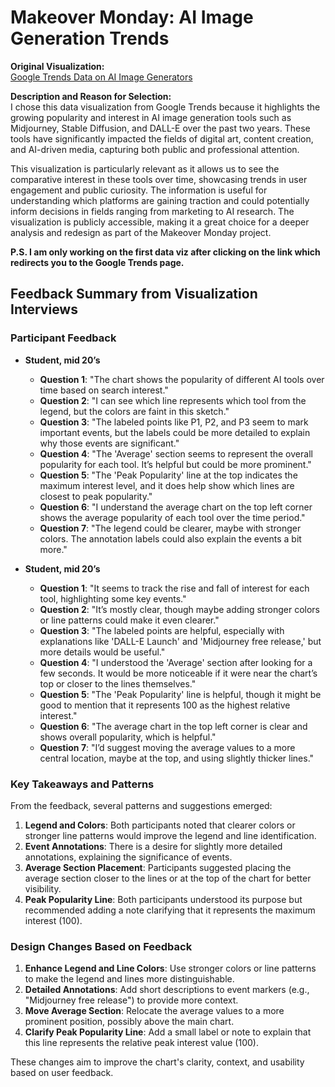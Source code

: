 # Makeover Monday: AI Image Generation Trends

**Original Visualization:**  
[Google Trends Data on AI Image Generators](https://trends.google.com/trends/explore?date=2022-01-01%202024-02-16&geo=US&q=Midjourney,Stable%20Diffusion,DALL%20E&hl=eng)

**Description and Reason for Selection:**  
I chose this data visualization from Google Trends because it highlights the growing popularity and interest in AI image generation tools such as Midjourney, Stable Diffusion, and DALL-E over the past two years. These tools have significantly impacted the fields of digital art, content creation, and AI-driven media, capturing both public and professional attention.

This visualization is particularly relevant as it allows us to see the comparative interest in these tools over time, showcasing trends in user engagement and public curiosity. The information is useful for understanding which platforms are gaining traction and could potentially inform decisions in fields ranging from marketing to AI research. The visualization is publicly accessible, making it a great choice for a deeper analysis and redesign as part of the Makeover Monday project.

**P.S. I am only working on the first data viz after clicking on the link which redirects you to the Google Trends page.**

## Feedback Summary from Visualization Interviews

### Participant Feedback

- **Student, mid 20’s**
  - **Question 1**: "The chart shows the popularity of different AI tools over time based on search interest."
  - **Question 2**: "I can see which line represents which tool from the legend, but the colors are faint in this sketch."
  - **Question 3**: "The labeled points like P1, P2, and P3 seem to mark important events, but the labels could be more detailed to explain why those events are significant."
  - **Question 4**: "The 'Average' section seems to represent the overall popularity for each tool. It’s helpful but could be more prominent."
  - **Question 5**: "The 'Peak Popularity' line at the top indicates the maximum interest level, and it does help show which lines are closest to peak popularity."
  - **Question 6**: "I understand the average chart on the top left corner shows the average popularity of each tool over the time period."
  - **Question 7**: "The legend could be clearer, maybe with stronger colors. The annotation labels could also explain the events a bit more."

- **Student, mid 20’s**
  - **Question 1**: "It seems to track the rise and fall of interest for each tool, highlighting some key events."
  - **Question 2**: "It’s mostly clear, though maybe adding stronger colors or line patterns could make it even clearer."
  - **Question 3**: "The labeled points are helpful, especially with explanations like 'DALL-E Launch' and 'Midjourney free release,' but more details would be useful."
  - **Question 4**: "I understood the 'Average' section after looking for a few seconds. It would be more noticeable if it were near the chart’s top or closer to the lines themselves."
  - **Question 5**: "The 'Peak Popularity' line is helpful, though it might be good to mention that it represents 100 as the highest relative interest."
  - **Question 6**: "The average chart in the top left corner is clear and shows overall popularity, which is helpful."
  - **Question 7**: "I’d suggest moving the average values to a more central location, maybe at the top, and using slightly thicker lines."

### Key Takeaways and Patterns

From the feedback, several patterns and suggestions emerged:
1. **Legend and Colors**: Both participants noted that clearer colors or stronger line patterns would improve the legend and line identification.
2. **Event Annotations**: There is a desire for slightly more detailed annotations, explaining the significance of events.
3. **Average Section Placement**: Participants suggested placing the average section closer to the lines or at the top of the chart for better visibility.
4. **Peak Popularity Line**: Both participants understood its purpose but recommended adding a note clarifying that it represents the maximum interest (100).

### Design Changes Based on Feedback

1. **Enhance Legend and Line Colors**: Use stronger colors or line patterns to make the legend and lines more distinguishable.
2. **Detailed Annotations**: Add short descriptions to event markers (e.g., "Midjourney free release") to provide more context.
3. **Move Average Section**: Relocate the average values to a more prominent position, possibly above the main chart.
4. **Clarify Peak Popularity Line**: Add a small label or note to explain that this line represents the relative peak interest value (100).

These changes aim to improve the chart's clarity, context, and usability based on user feedback.

